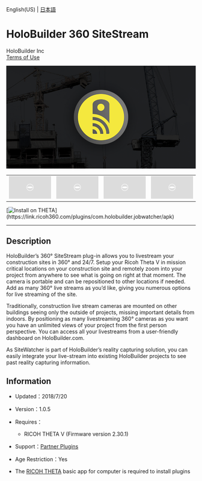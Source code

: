 English(US) | [日本語](README.ja.md)

# HoloBuilder 360 SiteStream
HoloBuilder Inc  
[Terms of Use](https://www.holobuilder.com/terms-of-service-docs)

<div align="center">
 <img src="1.png">

 <table>
  <tr>
   <td><img src="../../resources/common/img/noimg.png"></td>
   <td><img src="../../resources/common/img/noimg.png"></td>
   <td><img src="../../resources/common/img/noimg.png"></td>
   <td><img src="../../resources/common/img/noimg.png"></td>
  </tr>
 </table>
</div>

[![Install on THETA](https://assets.ricoh360.com/image/upload/v1/front/theta/install-button.svg?)](https://link.ricoh360.com/plugins/com.holobuilder.jobwatcher/apk)

***

## Description
HoloBuilder’s 360° SiteStream plug-in allows you to livestream your construction sites in 360° and 24/7. Setup your Ricoh Theta V in mission critical locations on your construction site and remotely zoom into your project from anywhere to see what is going on right at that moment. The camera is portable and can be repositioned to other locations if needed. Add as many 360° live streams as you’d like, giving you numerous options for live streaming of the site.  
  
Traditionally, construction live stream cameras are mounted on other buildings seeing only the outside of projects, missing important details from indoors. By positioning as many livestreaming 360° cameras as you want you have an unlimited views of your project from the first person perspective. You can access all your livestreams from a user-friendly dashboard on HoloBuilder.com.  
  
As SiteWatcher is part of HoloBuilder’s reality capturing solution, you can easily integrate your live-stream into existing HoloBuilder projects to see past reality capturing information.  
  
## Information
  * Updated：2018/7/20
  * Version：1.0.5
  * Requires：
    * RICOH THETA V (Firmware version 2.30.1)
  * Support：[Partner Plugins](https://www.createholo.com/)
  * Age Restriction：Yes

* The [RICOH THETA](https://theta360.com/ja/about/application/pc.html#app-detail-01) basic app for computer is required to install plugins
